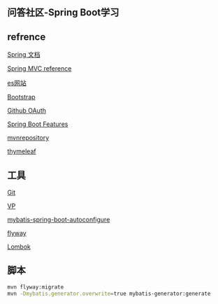## 问答社区-Spring Boot学习

## refrence

[Spring 文档](https://spring.io/guides)

[Spring MVC reference](https://docs.spring.io/spring/docs/5.2.3.RELEASE/spring-framework-reference/web.html#spring-web)

[es网站](https://elasticsearch.cn/explore)

[Bootstrap](https://v3.bootcss.com/)

[Github OAuth](https://developer.github.com/apps/building-oauth-apps/creating-an-oauth-app/)

[Spring Boot Features](https://docs.spring.io/spring-boot/docs/2.2.2.RELEASE/reference/html/spring-boot-features.html#boot-features-sql)

[mvnrepository](https://mvnrepository.com/)

[thymeleaf](https://www.thymeleaf.org/doc/tutorials/3.0/usingthymeleaf.html)

## 工具

[Git](https://git-scm.com/download)

[VP](https://www.visual-paradigm.com)

[mybatis-spring-boot-autoconfigure](https://mybatis.org/spring-boot-starter/mybatis-spring-boot-autoconfigure/)

[flyway](https://flywaydb.org/getstarted/firststeps/maven)

[Lombok](https://projectlombok.org/)



## 脚本

```bash
mvn flyway:migrate
mvn -Dmybatis.generator.overwrite=true mybatis-generator:generate
```
